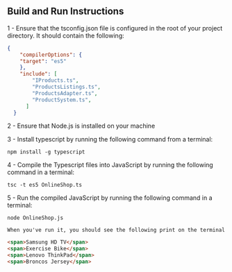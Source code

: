 ## Build and Run Instructions ##
1 - Ensure that the tsconfig.json file is configured in the root of your project directory.  It should contain the following:

````json
{
    "compilerOptions": {
    "target": "es5"
    },
    "include": [
        "IProducts.ts",
        "ProductsListings.ts",
        "ProductsAdapter.ts",
        "ProductSystem.ts",
      ]
  }
````

2 - Ensure that Node.js is installed on your machine

3 - Install typescript by running the following command from a terminal:

    npm install -g typescript

4 - Compile the Typescript files into JavaScript by running the following command in a terminal:

    tsc -t es5 OnlineShop.ts

5 - Run the compiled JavaScript by running the following command in a terminal:

    node OnlineShop.js

    When you've run it, you should see the following print on the terminal
```html
<span>Samsung HD TV</span>
<span>Exercise Bike</span>
<span>Lenovo ThinkPad</span>
<span>Broncos Jersey</span>
 ```